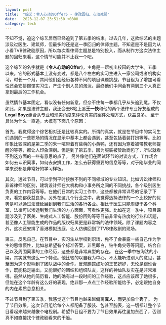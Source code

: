 ```yaml
---
layout: post
title:  "综艺：令人心动的Offer5 - 律政回归、心动减弱"
date:   2023-12-07 23:51:50 +0800
category: tech
---
```


不知不觉，追这个综艺居然已经追到了第五季的结束。过去几年，这款综艺的主题涉及过医生、建筑师，但最多的还是这一季回归的律师主题。不知道是不是因为从小看TVB律政剧原因，所以每次看律师主题总是特别投入，而从制作方这次法律主题的回归来看，这个情节可能并不止我一个吧。

这个综艺的名字就是《**令人心动的Offer**》，主角是一帮初出校园的大学生。五季以来，它的形式基本上没有变过，都是八个左右的实习生进入一家公司或者机构实习，时长一个月，其间他们会经历各种不同的项目课题挑战，节目组为了增加可看性还会安排踢馆实习生，产生个别人员的淘汰，最终他们中间会有两到三个人真正拿到最后的工作机会。

虽然情节基本固定，看似没有任何新意，但奈不住每一季都几乎从头追到尾。不仅如此，如果是法律主题，我还会去B站上追**王一快**和他的两个法律专业好友组成的**Legal Boyz**组合从专业和现实角度来评论真实的案件处理方式，获益良多。 至于具体为什么一直追，大概有下面几个原因：

首先，我觉得这个综艺相对还是比较真实的。所谓的真实，就是在节目中的实习生们遇到的一些职场的情况在显示中基本上都会遇到，甚至包括着装打扮等等。比如印象比较深的是第二季的朱一喧带着有些萌的小黄鸭，还有因为穿着被带教老师提醒的等等，都让人印象深刻。但是到了第五季，因为服装被赞助商包了，所以就看不到这方面的一些有意思的点了。 另外像他们在面试环节的对谈方式，工作场合如何去认识同事，如何去安排工作，怎么去获得重要的信息等等，对于刚毕业的同学来说都是非常好的学习样板。 

其次，透过节目，可以学到平时接触不到的不同领域的专业知识。比如诉讼律师和非诉律师的区别，建筑设计师在大机构和小事务所之间的不同挑战，各个级别医生负责的工作内容等等。在他们日常的实习工作中，这些都被非常详尽的记录了下来，看完都获益良多。另外在这几个行业之中，我觉得选择法律的一个比较好的优势是可以通过法律延展到到我们生活的各行各业。相比于医生只能周旋于各个科室，法律可以渗透到我们生活的方方面面，可看性更强。比如在这一季中，项目课题涉及到了医美、生成式人工智能、股份回购等等目前非常有热度的行业和话题，甚至像人工智能生成的作品的版权归属更是非常新的法律领域。除了课题内容之外，这次还安排了香港模拟法庭，让人仿佛回到了TVB律政剧的现场。

第三，反思自己。在节目中，实习生从学校到职场，免不了会暴露一些自己作为学生的思维惯性，比如总希望有个标准答案，非黑即白，钻牛角尖等等问题，结合自己以及周围同事的工作经历，这些都是非常典型的存在。 在这一季中被淘汰的小梁，其实就有这么一个特点。他比较的以自我为中心，不太能听进别人的意见，甚至因为这个影响到了团队战中的合作。反观踢馆成功的王艺妍妤，无论是跟谁合作，既能稳定输出，又能很好的团结和组织队友，这样的神仙队友实在是非常难得。虽然从她的简历看，她的确有过一段时间的工作经验，这点应该帮了她很多，但能在这个年龄有这么好的表现，绝非那一点点工作经验所能给予，必定跟她自身的内在素质息息相关。

不过节目到了第五季，我感觉这个节目也越来越偏离**真人**，而更加像个**秀**了。 为了节目效果，这次节目组给每个人都配备了服装、包甚至腕表，这一切都让整个节目看起来越来越像个电视剧。希望节目组不要为了节目效果再往里加东西了，否则真不如直接找个律政剧看来的干脆。